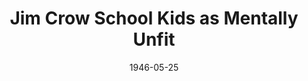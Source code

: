 --- 
title: Jim Crow School Kids as Mentally Unfit
layout: "tc-single"
hasContentInGallery: true
date: 1946-05-25
--- 